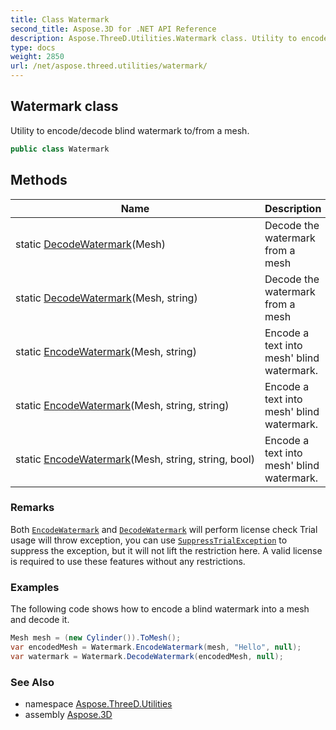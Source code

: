 ```yaml
---
title: Class Watermark
second_title: Aspose.3D for .NET API Reference
description: Aspose.ThreeD.Utilities.Watermark class. Utility to encode/decode blind watermark to/from a mesh
type: docs
weight: 2850
url: /net/aspose.threed.utilities/watermark/
---
```

## Watermark class

Utility to encode/decode blind watermark to/from a mesh.

```csharp
public class Watermark
```

## Methods

| Name | Description |
| --- | --- |
| static [DecodeWatermark](../../aspose.threed.utilities/watermark/decodewatermark/#decodewatermark)(Mesh) | Decode the watermark from a mesh |
| static [DecodeWatermark](../../aspose.threed.utilities/watermark/decodewatermark/#decodewatermark_1)(Mesh, string) | Decode the watermark from a mesh |
| static [EncodeWatermark](../../aspose.threed.utilities/watermark/encodewatermark/#encodewatermark)(Mesh, string) | Encode a text into mesh' blind watermark. |
| static [EncodeWatermark](../../aspose.threed.utilities/watermark/encodewatermark/#encodewatermark_1)(Mesh, string, string) | Encode a text into mesh' blind watermark. |
| static [EncodeWatermark](../../aspose.threed.utilities/watermark/encodewatermark/#encodewatermark_2)(Mesh, string, string, bool) | Encode a text into mesh' blind watermark. |

### Remarks

Both [`EncodeWatermark`](./encodewatermark/) and [`DecodeWatermark`](./decodewatermark/) will perform license check Trial usage will throw exception, you can use [`SuppressTrialException`](../../aspose.threed/trialexception/suppresstrialexception/) to suppress the exception, but it will not lift the restriction here. A valid license is required to use these features without any restrictions.

### Examples

The following code shows how to encode a blind watermark into a mesh and decode it.

```csharp
Mesh mesh = (new Cylinder()).ToMesh();
var encodedMesh = Watermark.EncodeWatermark(mesh, "Hello", null);
var watermark = Watermark.DecodeWatermark(encodedMesh, null);
```

### See Also

* namespace [Aspose.ThreeD.Utilities](../../aspose.threed.utilities/)
* assembly [Aspose.3D](../../)


